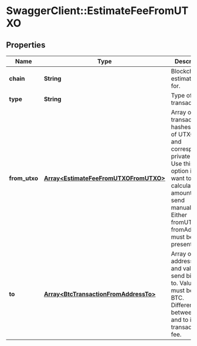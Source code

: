 # SwaggerClient::EstimateFeeFromUTXO

## Properties
Name | Type | Description | Notes
------------ | ------------- | ------------- | -------------
**chain** | **String** | Blockchain to estimate fee for. | 
**type** | **String** | Type of transaction | 
**from_utxo** | [**Array&lt;EstimateFeeFromUTXOFromUTXO&gt;**](EstimateFeeFromUTXOFromUTXO.md) | Array of transaction hashes, index of UTXO in it and corresponding private keys. Use this option if you want to calculate amount to send manually. Either fromUTXO or fromAddress must be present. | 
**to** | [**Array&lt;BtcTransactionFromAddressTo&gt;**](BtcTransactionFromAddressTo.md) | Array of addresses and values to send bitcoins to. Values must be set in BTC. Difference between from and to is transaction fee. | 

